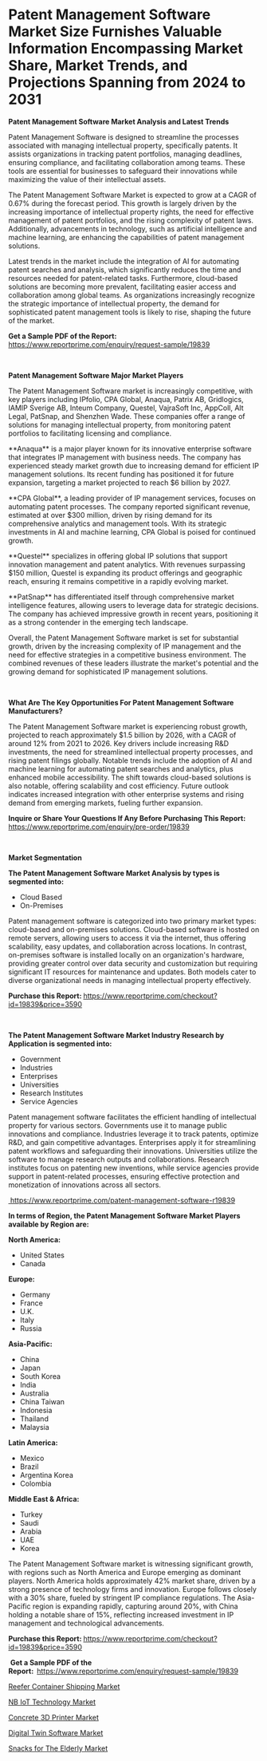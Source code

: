 <p><h1>Patent Management Software Market Size Furnishes Valuable Information Encompassing Market Share, Market Trends, and Projections Spanning from 2024 to 2031</h1></p><p><strong>Patent Management Software Market Analysis and Latest Trends</strong></p>
<p><p>Patent Management Software is designed to streamline the processes associated with managing intellectual property, specifically patents. It assists organizations in tracking patent portfolios, managing deadlines, ensuring compliance, and facilitating collaboration among teams. These tools are essential for businesses to safeguard their innovations while maximizing the value of their intellectual assets.</p><p>The Patent Management Software Market is expected to grow at a CAGR of 0.67% during the forecast period. This growth is largely driven by the increasing importance of intellectual property rights, the need for effective management of patent portfolios, and the rising complexity of patent laws. Additionally, advancements in technology, such as artificial intelligence and machine learning, are enhancing the capabilities of patent management solutions.</p><p>Latest trends in the market include the integration of AI for automating patent searches and analysis, which significantly reduces the time and resources needed for patent-related tasks. Furthermore, cloud-based solutions are becoming more prevalent, facilitating easier access and collaboration among global teams. As organizations increasingly recognize the strategic importance of intellectual property, the demand for sophisticated patent management tools is likely to rise, shaping the future of the market.</p></p>
<p><strong>Get a Sample PDF of the Report:&nbsp;</strong> <a href="https://www.reportprime.com/enquiry/request-sample/19839?utm_campaign=1166&utm_medium=2&utm_source=Github&utm_content=ia&utm_term=02122024&utm_id=patent-management-software">https://www.reportprime.com/enquiry/request-sample/19839</a></p>
<p>&nbsp;</p>
<p><strong>Patent Management Software Major Market Players</strong></p>
<p><p>The Patent Management Software market is increasingly competitive, with key players including IPfolio, CPA Global, Anaqua, Patrix AB, Gridlogics, IAMIP Sverige AB, Inteum Company, Questel, VajraSoft Inc, AppColl, Alt Legal, PatSnap, and Shenzhen Wade. These companies offer a range of solutions for managing intellectual property, from monitoring patent portfolios to facilitating licensing and compliance.</p><p>**Anaqua** is a major player known for its innovative enterprise software that integrates IP management with business needs. The company has experienced steady market growth due to increasing demand for efficient IP management solutions. Its recent funding has positioned it for future expansion, targeting a market projected to reach $6 billion by 2027.</p><p>**CPA Global**, a leading provider of IP management services, focuses on automating patent processes. The company reported significant revenue, estimated at over $300 million, driven by rising demand for its comprehensive analytics and management tools. With its strategic investments in AI and machine learning, CPA Global is poised for continued growth.</p><p>**Questel** specializes in offering global IP solutions that support innovation management and patent analytics. With revenues surpassing $150 million, Questel is expanding its product offerings and geographic reach, ensuring it remains competitive in a rapidly evolving market.</p><p>**PatSnap** has differentiated itself through comprehensive market intelligence features, allowing users to leverage data for strategic decisions. The company has achieved impressive growth in recent years, positioning it as a strong contender in the emerging tech landscape.</p><p>Overall, the Patent Management Software market is set for substantial growth, driven by the increasing complexity of IP management and the need for effective strategies in a competitive business environment. The combined revenues of these leaders illustrate the market's potential and the growing demand for sophisticated IP management solutions.</p></p>
<p>&nbsp;</p>
<p><strong>What Are The Key Opportunities For Patent Management Software Manufacturers?</strong></p>
<p><p>The Patent Management Software market is experiencing robust growth, projected to reach approximately $1.5 billion by 2026, with a CAGR of around 12% from 2021 to 2026. Key drivers include increasing R&D investments, the need for streamlined intellectual property processes, and rising patent filings globally. Notable trends include the adoption of AI and machine learning for automating patent searches and analytics, plus enhanced mobile accessibility. The shift towards cloud-based solutions is also notable, offering scalability and cost efficiency. Future outlook indicates increased integration with other enterprise systems and rising demand from emerging markets, fueling further expansion.</p></p>
<p><strong>Inquire or Share Your Questions If Any Before Purchasing This Report:</strong> <a href="https://www.reportprime.com/enquiry/pre-order/19839?utm_campaign=1166&utm_medium=2&utm_source=Github&utm_content=ia&utm_term=02122024&utm_id=patent-management-software">https://www.reportprime.com/enquiry/pre-order/19839</a></p>
<p>&nbsp;</p>
<p><strong>Market Segmentation</strong></p>
<p><strong>The Patent Management Software Market Analysis by types is segmented into:</strong></p>
<p><ul><li>Cloud Based</li><li>On-Premises</li></ul></p>
<p><p>Patent management software is categorized into two primary market types: cloud-based and on-premises solutions. Cloud-based software is hosted on remote servers, allowing users to access it via the internet, thus offering scalability, easy updates, and collaboration across locations. In contrast, on-premises software is installed locally on an organization's hardware, providing greater control over data security and customization but requiring significant IT resources for maintenance and updates. Both models cater to diverse organizational needs in managing intellectual property effectively.</p></p>
<p><strong>Purchase this Report:&nbsp;</strong><a href="https://www.reportprime.com/checkout?id=19839&price=3590&utm_campaign=1166&utm_medium=2&utm_source=Github&utm_content=ia&utm_term=02122024&utm_id=patent-management-software">https://www.reportprime.com/checkout?id=19839&price=3590</a></p>
<p>&nbsp;</p>
<p><strong>The Patent Management Software Market Industry Research by Application is segmented into:</strong></p>
<p><ul><li>Government</li><li>Industries</li><li>Enterprises</li><li>Universities</li><li>Research Institutes</li><li>Service Agencies</li></ul></p>
<p><p>Patent management software facilitates the efficient handling of intellectual property for various sectors. Governments use it to manage public innovations and compliance. Industries leverage it to track patents, optimize R&D, and gain competitive advantages. Enterprises apply it for streamlining patent workflows and safeguarding their innovations. Universities utilize the software to manage research outputs and collaborations. Research institutes focus on patenting new inventions, while service agencies provide support in patent-related processes, ensuring effective protection and monetization of innovations across all sectors.</p></p>
<p><a href="https://www.reportprime.com/patent-management-software-r19839?utm_campaign=1166&utm_medium=2&utm_source=Github&utm_content=ia&utm_term=02122024&utm_id=patent-management-software">&nbsp;https://www.reportprime.com/patent-management-software-r19839</a></p>
<p><strong>In terms of Region, the Patent Management Software Market Players available by Region are:</strong></p>
<p>
    <p> <strong> North America: </strong>
        <ul>
            <li>United States</li>
            <li>Canada</li>
        </ul>
        </p> 
    <p> <strong> Europe: </strong>
        <ul>
            <li>Germany</li>
            <li>France</li>
            <li>U.K.</li>
            <li>Italy</li>
            <li>Russia</li>
        </ul>
        </p> 
    <p> <strong> Asia-Pacific: </strong>
        <ul>
            <li>China</li>
            <li>Japan</li>
            <li>South Korea</li>
            <li>India</li>
            <li>Australia</li>
            <li>China Taiwan</li>
            <li>Indonesia</li>
            <li>Thailand</li>
            <li>Malaysia</li>
        </ul>
        </p> 
    <p> <strong> Latin America: </strong>
        <ul>
            <li>Mexico</li>
            <li>Brazil</li>
            <li>Argentina Korea</li>
            <li>Colombia</li>
        </ul>
        </p> 
    <p> <strong> Middle East & Africa: </strong>
        <ul>
            <li>Turkey</li>
            <li>Saudi</li>
            <li>Arabia</li>
            <li>UAE</li>
            <li>Korea</li>
        </ul>
    </p>
    </p>
<p><p>The Patent Management Software market is witnessing significant growth, with regions such as North America and Europe emerging as dominant players. North America holds approximately 42% market share, driven by a strong presence of technology firms and innovation. Europe follows closely with a 30% share, fueled by stringent IP compliance regulations. The Asia-Pacific region is expanding rapidly, capturing around 20%, with China holding a notable share of 15%, reflecting increased investment in IP management and technological advancements.</p></p>
<p><strong>Purchase this Report: </strong><a href="https://www.reportprime.com/checkout?id=19839&price=3590&utm_campaign=1166&utm_medium=2&utm_source=Github&utm_content=ia&utm_term=02122024&utm_id=patent-management-software">https://www.reportprime.com/checkout?id=19839&price=3590</a></p>
<p>&nbsp;<strong>Get a Sample PDF of the Report:&nbsp;&nbsp;</strong><a href="https://www.reportprime.com/enquiry/request-sample/19839?utm_campaign=1166&utm_medium=2&utm_source=Github&utm_content=ia&utm_term=02122024&utm_id=patent-management-software">https://www.reportprime.com/enquiry/request-sample/19839</a></p>
<p><strong></strong></p>
<p><p><a href="https://www.linkedin.com/pulse/revenue-insights-reefer-container-shipping-market-44-cagr-from-kmelf?utm_campaign=1166&utm_medium=2&utm_source=Github&utm_content=ia&utm_term=02122024&utm_id=patent-management-software">Reefer Container Shipping Market</a></p><p><a href="https://issuu.com/reportprime-2/docs/nb-iot-technology-market-size-2030.pptx?utm_campaign=1166&utm_medium=2&utm_source=Github&utm_content=ia&utm_term=02122024&utm_id=patent-management-software">NB IoT Technology Market</a></p><p><a href="https://www.linkedin.com/pulse/key-drivers-concrete-3d-printer-market-expansion-2024-2031-143-kvqxf?utm_campaign=1166&utm_medium=2&utm_source=Github&utm_content=ia&utm_term=02122024&utm_id=patent-management-software">Concrete 3D Printer Market</a></p><p><a href="https://issuu.com/reportprime-2/docs/digital-twin-software-market-size-2030.pptx?utm_campaign=1166&utm_medium=2&utm_source=Github&utm_content=ia&utm_term=02122024&utm_id=patent-management-software">Digital Twin Software Market</a></p><p><a href="https://www.linkedin.com/pulse/snacks-elderly-market-size-striking-cagr-144-from-2024-jl3ae?utm_campaign=1166&utm_medium=2&utm_source=Github&utm_content=ia&utm_term=02122024&utm_id=patent-management-software">Snacks for The Elderly Market</a></p></p>